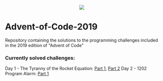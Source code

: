 <p align="center">
 <img src=http://www.brianbunke.com/images/aoc2017.png>
</p>

# Advent-of-Code-2019
Repository containing the solutions to the programming challenges included in the 2019 edition of "Advent of Code"

### Currently solved challenges:

Day 1 - The Tyranny of the Rocket Equation: [Part 1](https://github.com/AlexGascon/Advent-of-Code/blob/master/2019/elixir_aoc/lib/day_01/part1.ex), [Part 2](https://github.com/AlexGascon/Advent-of-Code/blob/master/2019/elixir_aoc/lib/day_01/part2.ex)
Day 2 - 1202 Program Alarm: [Part 1](https://github.com/AlexGascon/Advent-of-Code/blob/master/2019/elixir_aoc/lib/day_02/part1.ex)
